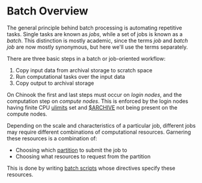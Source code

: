 # Batch Overview

The general principle behind batch processing is automating repetitive tasks. Single tasks are known as _jobs_, while a set of jobs is known as a _batch_. This distinction is mostly academic, since the terms _job_ and _batch job_ are now mostly synonymous, but here we'll use the terms separately.

There are three basic steps in a batch or job-oriented workflow:

1. Copy input data from archival storage to scratch space
2. Run computational tasks over the input data
3. Copy output to archival storage

On Chinook the first and last steps must occur on _login nodes_, and the computation step on _compute nodes_. This is enforced by the login nodes having finite CPU [ulimits](https://www.gnu.org/software/bash/manual/html_node/Bash-Builtins.html#index-ulimit) set and [$ARCHIVE](https://www.gi.alaska.edu/research-computing-systems/hpc/chinook/filesystems#archive) not being present on the compute nodes.

Depending on the scale and characteristics of a particular job, different jobs may require different combinations of computational resources. Garnering these resources is a combination of:

* Choosing which [partition](https://www.gi.alaska.edu/research-computing-systems/hpc/chinook/using-batch-system#available-partitions) to submit the job to
* Choosing what resources to request from the partition

This is done by writing [batch scripts](https://www.gi.alaska.edu/research-computing-systems/hpc/chinook/using-batch-system#batch-scripts) whose directives specify these resources.

